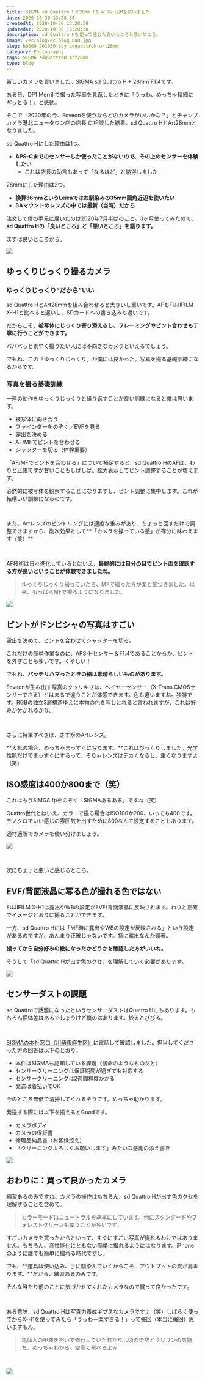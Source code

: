 ```yaml
---
title: SIGMA sd Quattro Hと28mm F1.4 DG HSMを買いました
date: 2020-10-30 13:28:38
createdAt: 2020-10-30 13:28:38
updatedAt: 2020-10-30 13:28:38
description: sd Quattro Hを使って感じた良いところと悪いところ。
image: /ec/blog/ec_blog_008.jpg
slug: b0008-201030-buy-sdquattroh-art28mm
category: Photography
tags: SIGMA sdQuattroH Art28mm
type: blog
---
```


新しいカメラを買いました。[SIGMA sd Quattro H](https://www.sigma-global.com/jp/cameras/sd-series/) + [28mm F1.4](https://www.sigma-global.com/jp/lenses/cas/product/art/a_28_14/)です。

ある日、DP1 Merrillで撮った写真を見返したときに「うっわ、めっちゃ精細に写っとる！」と感動。

そこで「2020年の今、Foveonを使うならどのカメラがいいかな？」とチャンプカメラ港北ニュータウン店の店長 に相談した結果、sd Quattro HとArt28mmとなりました。

sd Quattro Hにした理由は1つ。

* **APS-Cまでのセンサーしか使ったことがないので、その上のセンサーを体験したい**
    * これは店長の助言もあって「なるほど」と納得しました

28mmにした理由は2つ。

* **換算36mmというLeicaではお馴染みの35mm画角近辺を使いたい**
* **SAマウントのレンズの中では最新（当時）だから**

注文して僕の手元に届いたのは2020年7月半ばのこと。3ヶ月使ってみたので、**sd Quattro Hの「良いところ」と「悪いところ」を語ります。**

まずは良いところから。

![](./img/201030-1.jpg)

## ゆっくりじっくり撮るカメラ

### ゆっくりじっくり”だから”いい

sd Quattro HとArt28mmを組み合わせると大きいし重いです。AFもFUJIFILM X-H1と比べると遅いし、SDカードへの書き込みも遅いです。

だからこそ、**被写体にじっくり寄り添えるし、フレーミングやピント合わせも丁寧に行うことができます。**

バババっと素早く撮りたい人には不向きなカメラといえるでしょう。

でもね、この「ゆっくりじっくり」が僕には良かった。写真を撮る基礎訓練になるからです。

### 写真を撮る基礎訓練

一連の動作をゆっくりじっくりと繰り返すことが良い訓練になると僕は思います。

* 被写体に向き合う
* ファインダーをのぞく／EVFを見る
* 露出を決める
* AF/MFでピントを合わせる
* シャッターを切る（体幹重要）

「AF/MFでピントを合わせる」について補足すると、sd Quattro HのAFは、わりと正確ですが甘いこともしばしば。拡大表示してピント調整することが増えます。

必然的に被写体を観察することになりますし、ピント調整に集中します。これが結構いい訓練になるのです。

<br>

また、Artレンズのピントリングには適度な重みがあり、ちょっと回すだけで調整できますから、副次効果として**「カメラを操っている感」が存分に味わえます（笑）**

<br>

AF技術は日々進化しているとはいえ、**最終的には自分の目でピント面を確認する方が良いということが体験できましたね。**

> ゆっくりじっくり撮っていたら、MFで撮った方が楽と気づきました。以来、もっぱらMFで撮るようになりました。

![](./img/201030-2.jpg)

## ピントがドンピシャの写真はすごい

露出を決めて、ピントを合わせてシャッターを切る。

これだけの簡単作業なのに、APS-Hセンサー＆F1.4であることからか、ピントを外すことも多いです。くやしい！

でもね、**バッチリハマったときの絵は素晴らしいものがあります。**

Foveonが生み出す写真のクッリキさは、ベイヤーセンサー（X-Trans CMOSセンサーでさえ）とはまるで違うことが体感できます。色も違いますね。独特です。RGBの独立3層構造ゆえに本物の色を写しとれると言われますが、これは好みが分かれるかな。

<br>

さらに特筆すべきは、さすがのArtレンズ。

**大抵の場合、めっちゃまっすぐに写ります。**これはびっくりしました。光学性能だけでまっすぐにするって、そりゃレンズはデカくなるし、重くなりますよ（笑）

## ISO感度は400か800まで（笑）

これはもうSIMGA fpをのぞく「SIGMAあるある」ですね（笑）

Quattro世代とはいえ、カラーで撮る場合はISO100か200、いっても400です。モノクロでいい感じの雰囲気を出すために800なんて設定することもあります。

適材適所でカメラを使い分けましょう。

![](./img/201030-3.jpg)

<br>

次にちょっと悪いと感じるところ。

## EVF/背面液晶に写る色が撮れる色ではない

FUJIFILM X-H1は露出やWBの設定がEVF/背面液晶に反映されます。わりと正確でイメージどおりに撮ることができます。

一方、sd Quattro Hには「MF時に露出やWBの設定が反映される」という設定があるのですが、あんまり正確じゃないです。特に露出なんか顕著。

**撮ってから自分好みの絵になったかどうかを確認した方がいいね。**

そうして「sd Quattro Hが出す色のクセ」を理解していく必要があります。

![](./img/201030-4.jpg)

## センサーダストの課題

sd Quattroで話題になったというセンサーダストはQuattro Hにもあります。もちろん個体差はあるでしょうけど僕のはあります。絞るとびびる。

<br>

[SIGMAの本社窓口（川崎市麻生区）](https://www.sigma-photo.co.jp/support/contact/)に電話して確認しました。担当してくださった方の回答は以下のとおり。

* 本件はSIGMAも認知している課題（宿命のようなものだと）
* センサークリーニングは保証期間が過ぎても対応する
* センサークリーニングは2週間程度かかる
* 発送は着払いでOK

今のところ無償で清掃してくれるそうです。めっちゃ助かります。

発送する際には以下を揃えるとGoodです。

* カメラボディ
* カメラの保証書
* 修理品納品書（お客様控え）
* 「クリーニングよろしくお願いします」みたいな感謝の添え書き

![](./img/201030-5.jpg)

## おわりに：買って良かったカメラ

練習あるのみですね。カメラの操作はもちろん、sd Quattro Hが出す色のクセを理解することを含めて。

> カラーモードはニュートラルを基本にしています。他にスタンダードやフォレストグリーンも使うことが多いです。

すごいカメラを買ったからといって、すぐにすごい写真が撮れるわけではありません。もちろん、高性能化にともない簡単に撮れるようにはなります。iPhoneのように誰でも簡単に撮れる時代ですし。

でも、**道具は使い込み、手に馴染んでいくからこそ、アウトプットの質が高まります。**だから、練習あるのみです。

そんな当たり前のことに気づかせてくれたカメラなので買って良かったです。

<br>

ある意味、sd Quattro Hは写真力養成ギプスなカメラですよ（笑）しばらく使ってからX-H1を使ってみたら「うっわー楽すぎる！」って毎回（本当に毎回）思いますもん。

> 亀仙人の甲羅を担いで修行していた若かりし頃の悟空とクリリンの気持ち、めっちゃわかる。空高く飛べるよw

<br>

![](./img/201030-6.jpg)
